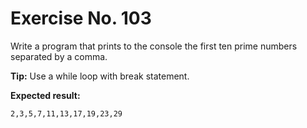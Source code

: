 # Exercise No. 103


Write a program that prints to the console the first ten prime numbers separated by a comma.


**Tip:** Use a while loop with break statement.


**Expected result:**


    2,3,5,7,11,13,17,19,23,29